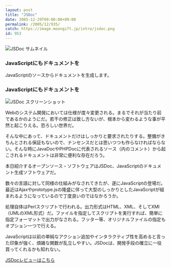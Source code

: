 ```yaml
---
layout: post
title: "JSDoc"
date: 2005-12-29T09:00:00+09:00
permalink: /2005/12/935/
catch: https://image.moongift.jp/intro/jsdoc.png
id: 953
---
```

 ![JSDoc サムネイル](https://image.moongift.jp/intro/jsdoc.t.png "JSDoc サムネイル")
  

### JavaScriptにもドキュメントを
  
JavaScriptのソースからドキュメントを生成します。  
<!--more-->  

### JavaScriptにもドキュメントを
  

![JSDoc スクリーンショット](https://image.moongift.jp/intro/jsdoc.png "JSDoc スクリーンショット")

  

Webのシステム開発においては仕様が度々変更される。まるでそれが当たり前であるかのようにだ。若干の修正は致し方ないが、根本から変わるような事が平然と起こりえる。恐ろしい世界だ。

  

そんな中にあって、ドキュメントだけはしっかりと要求されたりする。整備がきちんとされる保証もないので、ナンセンスだとは思いつつも作らなければならない。そんな時にJavaDocやPHPDocに代表されるソース（内のコメント）から起こされるドキュメントは非常に便利な存在だろう。

  

本日紹介するオープンソース・ソフトウェアはJSDoc、JavaScriptのドキュメント生成ソフトウェアだ。

  

数々の言語に対して同様の仕組みがなされてきたが、遂にJavaScriptの登場だ。最近はAjaxやprototype.jsの隆盛に伴って大型のしっかりとしたJavaScriptが組まれるようになっているので丁度良いのではなかろうか。

  

処理自体はPerlスクリプトで行われる。出力形式はHTML、XML、そしてXMI（UMLのXML形式）だ。ファイルを指定してスクリプトを実行すれば、簡単に指定フォーマットで出力がなされる。フッター等、オリジナルファイルの指定もオプション一つで行える。

  

JavaScriptは以前の単純なアクション追加やインタラクティブ性を高めると言った印象が強く、煩雑な関数が乱立しやすい。JSDocは、開発手段の確立に一役買ってくれるかも知れない。

  

[JSDocレビューはこちら](http://oss.moongift.jp/review/i-960.html)

